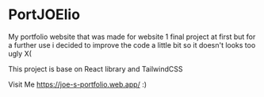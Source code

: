 # PortJOElio

My portfolio website that was made for website 1 final project at first but for a further use i decided to improve the code a little bit so it doesn't looks too ugly X(

This project is base on React library and TailwindCSS

Visit Me https://joe-s-portfolio.web.app/ :)
